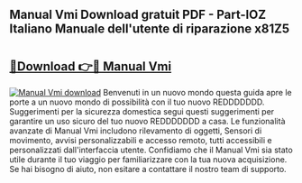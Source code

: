 ## Manual Vmi Download gratuit PDF - Part-lOZ Italiano Manuale dell'utente di riparazione x81Z5

# <h2><a href="http://dfgvame.blite.top/?on=Manual+Vmi">🔗Download 👉🔴 Manual Vmi</a></h2>

[![Manual Vmi download](https://i.imgur.com/lujVjoI.png)](http://dfgvame.blite.top/?on=Manual+Vmi)
Benvenuti in un nuovo mondo questa guida apre le porte a un nuovo mondo di possibilità con il tuo nuovo REDDDDDDD. Suggerimenti per la sicurezza domestica segui questi suggerimenti per garantire un uso sicuro del tuo nuovo REDDDDDDD a casa. Le funzionalità avanzate di Manual Vmi includono rilevamento di oggetti, Sensori di movimento, avvisi personalizzabili e accesso remoto, tutti accessibili e personalizzati dall'interfaccia utente. Confidiamo che il Manual Vmi sia stato utile durante il tuo viaggio per familiarizzare con la tua nuova acquisizione. Se hai bisogno di aiuto, non esitare a contattare il nostro team di supporto.

